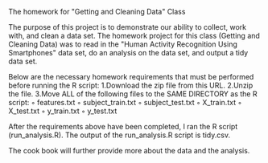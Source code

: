 The homework for "Getting and Cleaning Data" Class

The purpose of this project is to demonstrate our ability to collect, work with, and clean a data set. The homework project for this class (Getting and Cleaning Data) was to read in the "Human Activity Recognition Using Smartphones" data set, do an analysis on the data set, and output a tidy data set.

Below are the necessary homework requirements that must be performed before running the R script:
1.Download the zip file from this URL.
2.Unzip the file.
3.Move ALL of the following files to the SAME DIRECTORY as the R script: ◦ features.txt 
◦ subject_train.txt 
◦ subject_test.txt 
◦ X_train.txt 
◦ X_test.txt 
◦ y_train.txt 
◦ y_test.txt 

After the requirements above have been completed, I ran the R script (run_analysis.R). 
The output of the run_analysis.R script is tidy.csv.

The cook book will further provide more about the data and the analysis.
